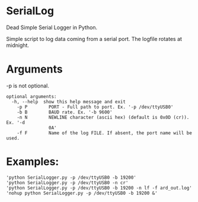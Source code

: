 # SerialLog
Dead Simple Serial Logger in Python.

Simple script to log data coming from a serial port. The logfile rotates at
midnight.

# Arguments
-p is not optional.

	optional arguments:
	  -h, --help  show this help message and exit
		-p P        PORT - Full path to port. Ex. '-p /dev/ttyUSB0'
		-b B        BAUD rate. Ex. '-b 9600'
		-n N        NEWLINE character (ascii hex) (default is 0x0D (cr)). Ex. '-d
		            0A'
		-f F        Name of the log FILE. If absent, the port name will be used.

# Examples:

	'python SerialLogger.py -p /dev/ttyUSB0 -b 19200'
	'python SerialLogger.py -p /dev/ttyUSB0 -n cr'
	'python SerialLogger.py -p /dev/ttyUSB0 -b 19200 -n lf -f ard_out.log'
	'nohup python SerialLogger.py -p /dev/ttyUSB0 -b 19200 &'
